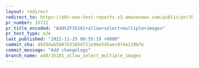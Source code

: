 ```yaml
---
layout: redirect
redirect_to: https://a8c-woo-test-reports.s3.amazonaws.com/public/pr/35722/e2e/index.html
pr_number: 35722
pr_title_encoded: "Add%2F35181+allow+select+multiple+images"
pr_test_type: e2e
last_published: "2022-11-25 00:55:19 +0000"
commit_sha: 4929dab5b07b3385d721e96e5d5aec074e120bfe
commit_message: "Add changelogs"
branch_name: add/35181_allow_select_multiple_images
---
```

